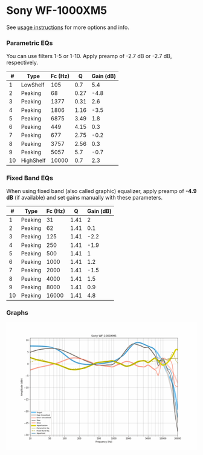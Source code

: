 # Sony WF-1000XM5
See [usage instructions](https://github.com/jaakkopasanen/AutoEq#usage) for more options and info.

### Parametric EQs
You can use filters 1-5 or 1-10. Apply preamp of -2.7 dB or -2.7 dB, respectively.

|   # | Type      |   Fc (Hz) |    Q |   Gain (dB) |
|-----|-----------|-----------|------|-------------|
|   1 | LowShelf  |       105 | 0.7  |         5.4 |
|   2 | Peaking   |        68 | 0.27 |        -4.8 |
|   3 | Peaking   |      1377 | 0.31 |         2.6 |
|   4 | Peaking   |      1806 | 1.16 |        -3.5 |
|   5 | Peaking   |      6875 | 3.49 |         1.8 |
|   6 | Peaking   |       449 | 4.15 |         0.3 |
|   7 | Peaking   |       677 | 2.75 |        -0.2 |
|   8 | Peaking   |      3757 | 2.56 |         0.3 |
|   9 | Peaking   |      5057 | 5.7  |        -0.7 |
|  10 | HighShelf |     10000 | 0.7  |         2.3 |

### Fixed Band EQs
When using fixed band (also called graphic) equalizer, apply preamp of **-4.9 dB** (if available) and set gains manually with these parameters.

|   # | Type    |   Fc (Hz) |    Q |   Gain (dB) |
|-----|---------|-----------|------|-------------|
|   1 | Peaking |        31 | 1.41 |         2   |
|   2 | Peaking |        62 | 1.41 |         0.1 |
|   3 | Peaking |       125 | 1.41 |        -2.2 |
|   4 | Peaking |       250 | 1.41 |        -1.9 |
|   5 | Peaking |       500 | 1.41 |         1   |
|   6 | Peaking |      1000 | 1.41 |         1.2 |
|   7 | Peaking |      2000 | 1.41 |        -1.5 |
|   8 | Peaking |      4000 | 1.41 |         1.5 |
|   9 | Peaking |      8000 | 1.41 |         0.9 |
|  10 | Peaking |     16000 | 1.41 |         4.8 |

### Graphs
![](./Sony%20WF-1000XM5.png)
